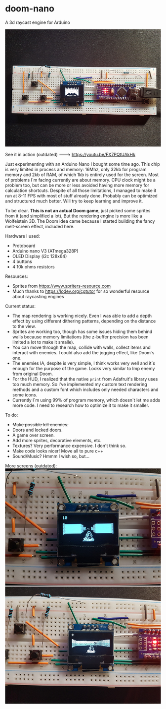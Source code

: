 # doom-nano
A 3d raycast engine for Arduino

![](/screen-1.jpg?raw=true)

See it in action (outdated) --->
https://youtu.be/FX7PQtUAkHk

Just experimenting with an Arduino Nano I bought some time ago. This chip is very limited in process and memory: 16Mhz, only 32kb for program memory and 2kb of RAM, of which 1kb is entirely used for the screen.
Most of problems I´m facing currently are about memory. CPU clock might be a problem too, but can be more or less avoided having more memory for calculation shortcuts.
Despite of all those limitations, I managed to make it run at 8-11 FPS with most of stuff already done. Probably can be optimized and structured much better. Will try to keep learning and improve it.

To be clear. **This is not an actual Doom game**, just picked some sprites from it (and simplified a lot), But the rendering engine is more like a Wolfeistein 3D. The Doom idea came because I started building the fancy melt-screen effect, included here.

Hardware I used:
- Protoboard
- Arduino nano V3 (ATmega328P)
- OLED Display (i2c 128x64)
- 4 buttons
- 4 10k ohms resistors

Resources:
- Sprites from https://www.spriters-resource.com
- Much thanks to https://lodev.org/cgtutor for so wonderful resource about raycasting engines

Current status:
- The map rendering is working nicely. Even I was able to add a depth effect by using different dithering patterns, depending on the distance to the view.
- Sprites are working too, though has some issues hiding them behind walls because memory limitations (the z-buffer precision has been limited a lot to make it smalle).
- You can move through the map, collide with walls, collect items and interact with enemies. I could also add the jogging effect, like Doom´s one.
- The enemies IA, despite is very simple, I think works very well and it´s enough for the purpose of the game. Looks very similar to Imp enemy from original Doom.
- For the HUD, I realized that the native `print` from Adafruit's library uses too much memory. So I've implemented my custom text rendering methods and a custom font which includes only needed characters and some icons. 
- Currently I´m using 99% of program memory, which doesn´t let me adds more code. I need to research how to optimize it to make it smaller.

To do:
- ~~Make possible kill enemies.~~
- Doors and locked doors.
- A game over screen.
- Add more sprites, decorative elements, etc.
- Textures? Very performance expensive. I don't think so.
- Make code looks nicer! Move all to pure c++
- Sound/Music? Hmmm I wish so, but...

More screens (outdated):
![](/screen-2.jpg?raw=true)
![](/screen-3.jpg?raw=true)
